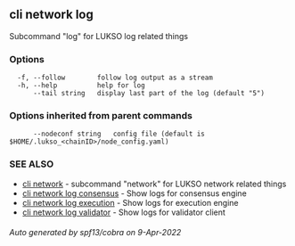 ## cli network log

Subcommand "log" for LUKSO log related things

### Options

```
  -f, --follow        follow log output as a stream
  -h, --help          help for log
      --tail string   display last part of the log (default "5")
```

### Options inherited from parent commands

```
      --nodeconf string   config file (default is $HOME/.lukso_<chainID>/node_config.yaml)
```

### SEE ALSO

* [cli network](cli_network.md)	 - subcommand "network" for LUKSO network related things
* [cli network log consensus](cli_network_log_consensus.md)	 - Show logs for consensus engine
* [cli network log execution](cli_network_log_execution.md)	 - Show logs for execution engine
* [cli network log validator](cli_network_log_validator.md)	 - Show logs for validator client

###### Auto generated by spf13/cobra on 9-Apr-2022
